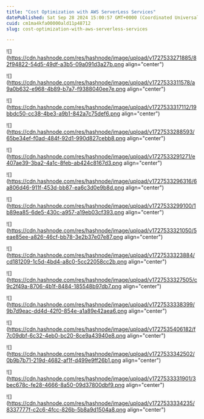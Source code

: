 ```yaml
---
title: "Cost Optimization with AWS ServerLess Services"
datePublished: Sat Sep 28 2024 15:00:57 GMT+0000 (Coordinated Universal Time)
cuid: cm1ma4kfa00000ald11p48712
slug: cost-optimization-with-aws-serverless-services

---
```


![](https://cdn.hashnode.com/res/hashnode/image/upload/v1727533271885/82f94822-54d5-49df-a3b5-09a091d3a27b.png align="center")

![](https://cdn.hashnode.com/res/hashnode/image/upload/v1727533311578/a9a0b632-e968-4b89-b7a7-f9388040ee7e.png align="center")

![](https://cdn.hashnode.com/res/hashnode/image/upload/v1727533317112/19bbdc50-cc38-4be3-a9b1-842a7c75def6.png align="center")

![](https://cdn.hashnode.com/res/hashnode/image/upload/v1727533288593/65be34ef-f0ad-484f-92d1-990d827cebb8.png align="center")

![](https://cdn.hashnode.com/res/hashnode/image/upload/v1727533291271/e407ae39-3ba2-4a1c-8feb-ab424c8167d3.png align="center")

![](https://cdn.hashnode.com/res/hashnode/image/upload/v1727533296316/6a806d46-911f-453d-bb87-ea6c3d0e9b8d.png align="center")

![](https://cdn.hashnode.com/res/hashnode/image/upload/v1727533299100/1b89ea85-6de5-430c-a957-a19eb03cf393.png align="center")

![](https://cdn.hashnode.com/res/hashnode/image/upload/v1727533321050/5eae85ee-a826-46cf-bb78-3e2b37e07e87.png align="center")

![](https://cdn.hashnode.com/res/hashnode/image/upload/v1727533323884/cd181209-1c5d-4bd4-a8c0-5cc22058cc2b.png align="center")

![](https://cdn.hashnode.com/res/hashnode/image/upload/v1727533327505/c9c2f49a-8706-4b1f-8484-185548b97db7.png align="center")

![](https://cdn.hashnode.com/res/hashnode/image/upload/v1727533338399/9b7d9eac-dd4d-42f0-854e-a1a89e42aea6.png align="center")

![](https://cdn.hashnode.com/res/hashnode/image/upload/v1727535406182/f7c09dbf-6c32-4eb0-bc20-8ce9a43940e8.png align="center")

![](https://cdn.hashnode.com/res/hashnode/image/upload/v1727533342502/0b9b7b71-219d-4682-af1f-d499e9ff26b1.png align="center")

![](https://cdn.hashnode.com/res/hashnode/image/upload/v1727533331901/3bec678c-fe28-4666-8a50-09d37800dbf9.png align="center")

![](https://cdn.hashnode.com/res/hashnode/image/upload/v1727533334235/8337777f-c2c6-4fcc-826b-5b8a9d1504a8.png align="center")